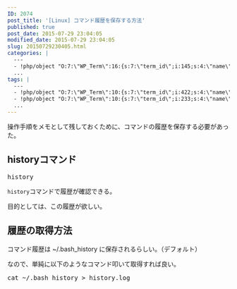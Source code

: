 ```yaml
---
ID: 2074
post_title: '[Linux] コマンド履歴を保存する方法'
published: true
post_date: 2015-07-29 23:04:05
modified_date: 2015-07-29 23:04:05
slug: 20150729230405.html
categories: |
  ---
  - !php/object "O:7:\"WP_Term\":16:{s:7:\"term_id\";i:145;s:4:\"name\";s:5:\"Linux\";s:4:\"slug\";s:5:\"linux\";s:10:\"term_group\";i:0;s:16:\"term_taxonomy_id\";i:353;s:8:\"taxonomy\";s:8:\"category\";s:11:\"description\";s:0:\"\";s:6:\"parent\";i:0;s:5:\"count\";i:5;s:6:\"filter\";s:3:\"raw\";s:6:\"cat_ID\";i:145;s:14:\"category_count\";i:5;s:20:\"category_description\";s:0:\"\";s:8:\"cat_name\";s:5:\"Linux\";s:17:\"category_nicename\";s:5:\"linux\";s:15:\"category_parent\";i:0;}"
  ...
tags: |
  ---
  - !php/object "O:7:\"WP_Term\":10:{s:7:\"term_id\";i:422;s:4:\"name\";s:5:\"Linux\";s:4:\"slug\";s:5:\"linux\";s:10:\"term_group\";i:0;s:16:\"term_taxonomy_id\";i:154;s:8:\"taxonomy\";s:8:\"post_tag\";s:11:\"description\";s:0:\"\";s:6:\"parent\";i:0;s:5:\"count\";i:8;s:6:\"filter\";s:3:\"raw\";}"
  - !php/object "O:7:\"WP_Term\":10:{s:7:\"term_id\";i:233;s:4:\"name\";s:11:\"ShellScript\";s:4:\"slug\";s:11:\"shellscript\";s:10:\"term_group\";i:0;s:16:\"term_taxonomy_id\";i:244;s:8:\"taxonomy\";s:8:\"post_tag\";s:11:\"description\";s:0:\"\";s:6:\"parent\";i:0;s:5:\"count\";i:4;s:6:\"filter\";s:3:\"raw\";}"
  ...
---
```

操作手順をメモとして残しておくために、コマンドの履歴を保存する必要があった。
<!--more-->
<h2>historyコマンド</h2>
<pre class="cmd">history</pre>
<code>history</code>コマンドで履歴が確認できる。

目的としては、この履歴が欲しい。

<h2>履歴の取得方法</h2>
コマンド履歴は ~/.bash_history に保存されるらしい。（デフォルト）

なので、単純に以下のようなコマンド叩いて取得すれば良い。
<pre class="cmd">cat ~/.bash_history > history.log</pre>
